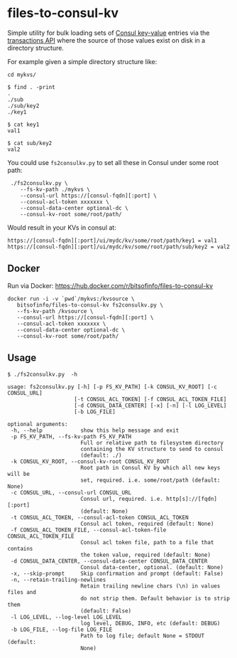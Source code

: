 # files-to-consul-kv

Simple utility for bulk loading sets of [Consul key-value](https://www.consul.io/docs/agent/kv.html) entries via the [transactions API](https://www.consul.io/api/txn.html) where the source of those values exist on disk in a directory structure. 

For example given a simple directory structure like:
```
cd mykvs/

$ find . -print
.
./sub
./sub/key2
./key1

$ cat key1 
val1

$ cat sub/key2 
val2
```

You could use `fs2consulkv.py` to set all these in Consul under some root path:
```
 ./fs2consulkv.py \
    --fs-kv-path ./mykvs \
    --consul-url https://[consul-fqdn][:port] \
    --consul-acl-token xxxxxxx \
    --consul-data-center optional-dc \
    --consul-kv-root some/root/path/
 ```

Would result in your KVs in consul at:
```
https://[consul-fqdn][:port]/ui/mydc/kv/some/root/path/key1 = val1
https://[consul-fqdn][:port]/ui/mydc/kv/some/root/path/sub/key2 = val2
```

## Docker

Run via Docker:
https://hub.docker.com/r/bitsofinfo/files-to-consul-kv

```
docker run -i -v `pwd`/mykvs:/kvsource \
   bitsofinfo/files-to-consul-kv fs2consulkv.py \
   --fs-kv-path /kvsource \
   --consul-url https://[consul-fqdn][:port] \
   --consul-acl-token xxxxxxx \
   --consul-data-center optional-dc \
   --consul-kv-root some/root/path/
```

## Usage

 ```
 $ ./fs2consulkv.py  -h

usage: fs2consulkv.py [-h] [-p FS_KV_PATH] [-k CONSUL_KV_ROOT] [-c CONSUL_URL]
                      [-t CONSUL_ACL_TOKEN] [-f CONSUL_ACL_TOKEN_FILE]
                      [-d CONSUL_DATA_CENTER] [-x] [-n] [-l LOG_LEVEL]
                      [-b LOG_FILE]

optional arguments:
  -h, --help            show this help message and exit
  -p FS_KV_PATH, --fs-kv-path FS_KV_PATH
                        Full or relative path to filesystem directory
                        containing the KV structure to send to consul
                        (default: ./)
  -k CONSUL_KV_ROOT, --consul-kv-root CONSUL_KV_ROOT
                        Root path in Consul KV by which all new keys will be
                        set, required. i.e. some/root/path (default: None)
  -c CONSUL_URL, --consul-url CONSUL_URL
                        Consul url, required. i.e. http[s]://[fqdn][:port]
                        (default: None)
  -t CONSUL_ACL_TOKEN, --consul-acl-token CONSUL_ACL_TOKEN
                        Consul acl token, required (default: None)
  -f CONSUL_ACL_TOKEN_FILE, --consul-acl-token-file CONSUL_ACL_TOKEN_FILE
                        Consul acl token file, path to a file that contains
                        the token value, required (default: None)
  -d CONSUL_DATA_CENTER, --consul-data-center CONSUL_DATA_CENTER
                        Consul data-center, optional. (default: None)
  -x, --skip-prompt     Skip confirmation and prompt (default: False)
  -n, --retain-trailing-newlines
                        Retain trailing newline chars (\n) in values files and
                        do not strip them. Default behavior is to strip them
                        (default: False)
  -l LOG_LEVEL, --log-level LOG_LEVEL
                        log level, DEBUG, INFO, etc (default: DEBUG)
  -b LOG_FILE, --log-file LOG_FILE
                        Path to log file; default None = STDOUT (default:
                        None)
```